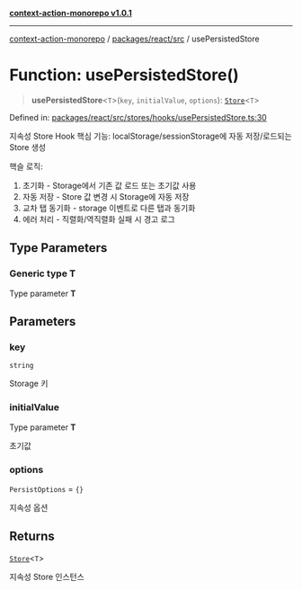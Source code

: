 [**context-action-monorepo v1.0.1**](../../../../README.md)

***

[context-action-monorepo](../../../../README.md) / [packages/react/src](../README.md) / usePersistedStore

# Function: usePersistedStore()

> **usePersistedStore**&lt;`T`&gt;(`key`, `initialValue`, `options`): [`Store`](../classes/Store.md)&lt;`T`&gt;

Defined in: [packages/react/src/stores/hooks/usePersistedStore.ts:30](https://github.com/mineclover/context-action/blob/08bf17d6ec1c09cfe0ffb9710189395df90c9772/packages/react/src/stores/hooks/usePersistedStore.ts#L30)

지속성 Store Hook
핵심 기능: localStorage/sessionStorage에 자동 저장/로드되는 Store 생성

핵슬 로직:
1. 초기화 - Storage에서 기존 값 로드 또는 초기값 사용
2. 자동 저장 - Store 값 변경 시 Storage에 자동 저장
3. 교차 탭 동기화 - storage 이벤트로 다른 탭과 동기화
4. 에러 처리 - 직렬화/역직렬화 실패 시 경고 로그

## Type Parameters

### Generic type T

Type parameter **T**

## Parameters

### key

`string`

Storage 키

### initialValue

Type parameter **T**

초기값

### options

`PersistOptions` = `{}`

지속성 옵션

## Returns

[`Store`](../classes/Store.md)&lt;`T`&gt;

지속성 Store 인스턴스
